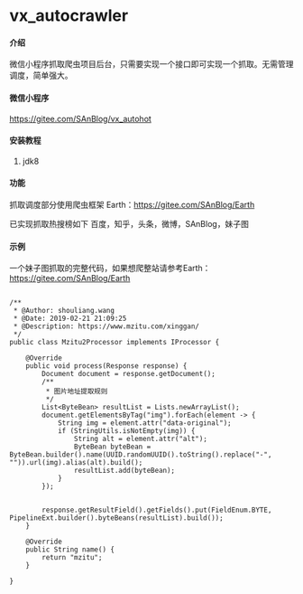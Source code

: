 # vx_autocrawler

#### 介绍
微信小程序抓取爬虫项目后台，只需要实现一个接口即可实现一个抓取。无需管理调度，简单强大。

#### 微信小程序
https://gitee.com/SAnBlog/vx_autohot

#### 安装教程

1.  jdk8

#### 功能
抓取调度部分使用爬虫框架
Earth：https://gitee.com/SAnBlog/Earth

已实现抓取热搜榜如下
百度，知乎，头条，微博，SAnBlog，妹子图

#### 示例

一个妹子图抓取的完整代码，如果想爬整站请参考Earth：https://gitee.com/SAnBlog/Earth 

```

/**
 * @Author: shouliang.wang
 * @Date: 2019-02-21 21:09:25
 * @Description: https://www.mzitu.com/xinggan/
 */
public class Mzitu2Processor implements IProcessor {

    @Override
    public void process(Response response) {
        Document document = response.getDocument();
        /**
         * 图片地址提取规则
         */
        List<ByteBean> resultList = Lists.newArrayList();
        document.getElementsByTag("img").forEach(element -> {
            String img = element.attr("data-original");
            if (StringUtils.isNotEmpty(img)) {
                String alt = element.attr("alt");
                ByteBean byteBean = ByteBean.builder().name(UUID.randomUUID().toString().replace("-", "")).url(img).alias(alt).build();
                resultList.add(byteBean);
            }
        });


        response.getResultField().getFields().put(FieldEnum.BYTE, PipelineExt.builder().byteBeans(resultList).build());
    }

    @Override
    public String name() {
        return "mzitu";
    }

}

```

